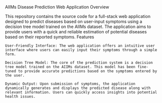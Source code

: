 AIIMs Disease Prediction Web Application
Overview

This repository contains the source code for a full-stack web application designed to predict diseases based on user-input symptoms using a decision tree model trained on the AIIMs dataset. The application aims to provide users with a quick and reliable estimation of potential diseases based on their reported symptoms.
Features

    User-Friendly Interface: The web application offers an intuitive user interface where users can easily input their symptoms through a simple form.

    Decision Tree Model: The core of the prediction system is a decision tree model trained on the AIIMs dataset. This model has been fine-tuned to provide accurate predictions based on the symptoms entered by the user.

    Dynamic Output: Upon submission of symptoms, the application dynamically generates and displays the predicted disease along with relevant information. Users can quickly access insights into potential health issues.
